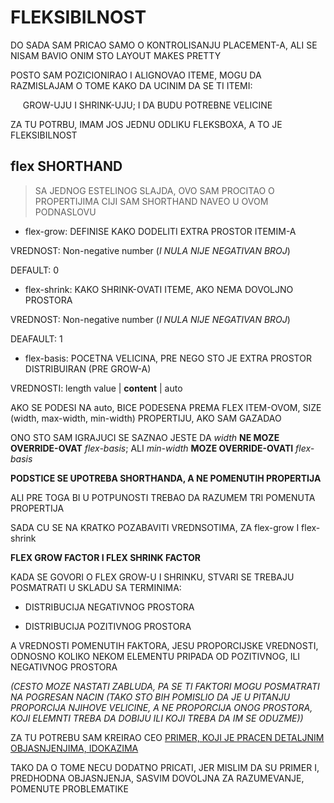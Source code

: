 # FLEKSIBILNOST

DO SADA SAM PRICAO SAMO O KONTROLISANJU PLACEMENT-A, ALI SE NISAM BAVIO ONIM STO LAYOUT MAKES PRETTY

POSTO SAM POZICIONIRAO I ALIGNOVAO ITEME, MOGU DA RAZMISLAJAM O TOME KAKO DA UCINIM DA SE TI ITEMI:

&nbsp;&nbsp;&nbsp;&nbsp; GROW-UJU I SHRINK-UJU; I DA BUDU POTREBNE VELICINE

ZA TU POTRBU, IMAM JOS JEDNU ODLIKU FLEKSBOXA, A TO JE FLEKSIBILNOST

## flex SHORTHAND

> SA JEDNOG ESTELINOG SLAJDA, OVO SAM PROCITAO O PROPERTIJIMA CIJI SAM SHORTHAND NAVEO U OVOM PODNASLOVU

- flex-grow: DEFINISE KAKO DODELITI EXTRA PROSTOR ITEMIM-A

VREDNOST: Non-negative number (*I NULA NIJE NEGATIVAN BROJ*)

DEFAULT: 0

- flex-shrink: KAKO SHRINK-OVATI ITEME, AKO NEMA DOVOLJNO PROSTORA

VREDNOST: Non-negative number (*I NULA NIJE NEGATIVAN BROJ*)

DEAFAULT: 1

- flex-basis: POCETNA VELICINA, PRE NEGO STO JE EXTRA PROSTOR DISTRIBUIRAN (PRE GROW-A)

VREDNOSTI: length value | **content** | auto

AKO SE PODESI NA auto, BICE PODESENA PREMA FLEX ITEM-OVOM, SIZE (width, max-width, min-width) PROPERTIJU, AKO SAM GAZADAO

ONO STO SAM IGRAJUCI SE SAZNAO JESTE DA *width* **NE MOZE OVERRIDE-OVAT** *flex-basis*; ALI *min-width* **MOZE OVERRIDE-OVATI** *flex-basis*

**PODSTICE SE UPOTREBA SHORTHANDA, A NE POMENUTIH PROPERTIJA**

ALI PRE TOGA BI U POTPUNOSTI TREBAO DA RAZUMEM TRI POMENUTA PROPERTIJA

SADA CU SE NA KRATKO POZABAVITI VREDNSOTIMA, ZA flex-grow I flex-shrink

**FLEX GROW FACTOR I FLEX SHRINK FACTOR**

KADA SE GOVORI O FLEX GROW-U I SHRINKU, STVARI SE TREBAJU POSMATRATI U SKLADU SA TERMINIMA:

- DISTRIBUCIJA NEGATIVNOG PROSTORA

- DISTRIBUCIJA POZITIVNOG PROSTORA

A VREDNOSTI POMENUTIH FAKTORA, JESU PROPORCIJSKE VREDNOSTI, ODNOSNO KOLIKO NEKOM ELEMENTU PRIPADA OD POZITIVNOG, ILI NEGATIVNOG PROSTORA

*(CESTO MOZE NASTATI ZABLUDA, PA SE TI FAKTORI MOGU POSMATRATI NA POGRESAN NACIN (TAKO STO BIH POMISLIO DA JE U PITANJU PROPORCIJA NJIHOVE VELICINE, A NE PROPORCIJA ONOG PROSTORA, KOJI ELEMNTI TREBA DA DOBIJU ILI KOJI TREBA DA IM SE ODUZME))*

ZA TU POTREBU SAM KREIRAO CEO [PRIMER, KOJI JE PRACEN DETALJNIM OBJASNJENJIMA, IDOKAZIMA](./a%29%20DODATNA%20ZAPAZANJA%20ZA%20FLEXBOX.md#flex-grow-i-flex-shrink-faktori-ovo-je-jako-vazno)

TAKO DA O TOME NECU DODATNO PRICATI, JER MISLIM DA SU PRIMER I, PREDHODNA OBJASNJENJA, SASVIM DOVOLJNA ZA RAZUMEVANJE, POMENUTE PROBLEMATIKE

